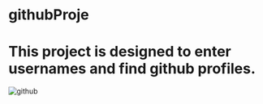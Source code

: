 # githubProje

<h1>This project is designed to enter usernames and find github profiles.</h1>

 ![github](https://github.com/user-attachments/assets/5e6f43eb-e8e8-491b-8e77-8069828e3abc)

